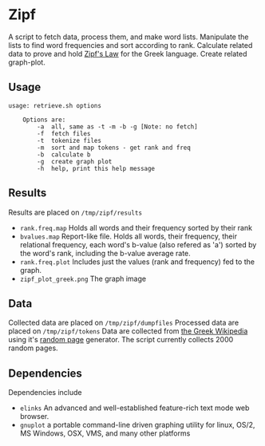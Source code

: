 # Zipf
A script to fetch data, process them, and make word lists. Manipulate the lists to find word frequencies and sort according to rank. Calculate related data to prove and hold [Zipf's Law](http://en.wikipedia.org/wiki/Zipf) for the Greek language. Create related graph-plot. 

## Usage 

	usage: retrieve.sh options

		Options are:
			-a	all, same as -t -m -b -g [Note: no fetch]
			-f	fetch files
			-t	tokenize files
			-m	sort and map tokens - get rank and freq
			-b	calculate b
			-g	create graph plot
			-h	help, print this help message

## Results
Results are placed on `/tmp/zipf/results`

* `rank.freq.map` Holds all words and their frequency sorted by their rank
* `bvalues.map` Report-like file. Holds all words, their frequency, their relational frequency, each word's b-value (also refered as 'a') sorted by the word's rank, including the b-value average rate.
* `rank.freq.plot` Includes just the values (rank and frequency) fed to the graph.
* `zipf_plot_greek.png` The graph image

## Data
Collected data are placed on `/tmp/zipf/dumpfiles`
Processed data are placed on `/tmp/zipf/tokens`
Data are collected from [the Greek Wikipedia](http://el.wikipedia.org) using it's [random page](http://el.wikipedia.org/wiki/%CE%95%CE%B9%CE%B4%CE%B9%CE%BA%CF%8C:%CE%A4%CF%85%CF%87%CE%B1%CE%AF%CE%B1) generator. The script currently collects 2000 random pages.

## Dependencies
Dependencies include 

* `elinks` An advanced and well-established feature-rich text mode web browser.
* `gnuplot` a portable command-line driven graphing utility for linux, OS/2, MS Windows, OSX, VMS, and many other platforms

